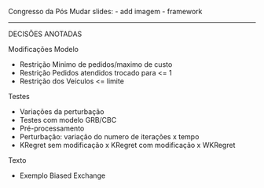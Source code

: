 Congresso da Pós
Mudar slides:
    - add imagem
    - framework



------------------------------------------------------------------

DECISÕES ANOTADAS

Modificações Modelo
- Restrição Minimo de pedidos/maximo de custo
- Restrição Pedidos atendidos trocado para <= 1
- Restrição dos Veículos <= limite


Testes
- Variações da perturbação
- Testes com modelo GRB/CBC
- Pré-processamento
- Perturbação: variação do numero de iterações x tempo
- KRegret sem modificação x KRegret com modificação x WKRegret


Texto
- Exemplo Biased Exchange